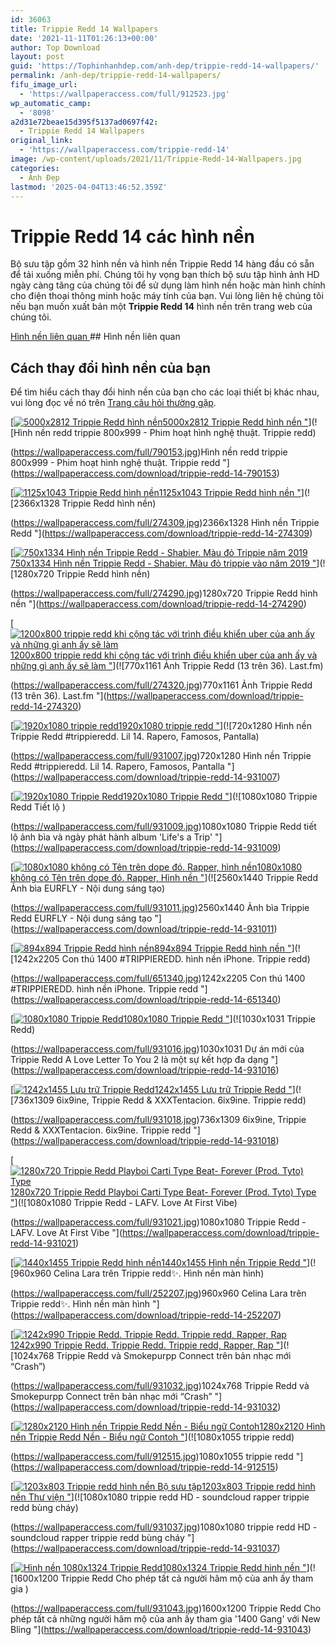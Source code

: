 ```yaml
---
id: 36063
title: Trippie Redd 14 Wallpapers
date: '2021-11-11T01:26:13+00:00'
author: Top Download
layout: post
guid: 'https://Tophinhanhdep.com/anh-dep/trippie-redd-14-wallpapers/'
permalink: /anh-dep/trippie-redd-14-wallpapers/
fifu_image_url:
  - 'https://wallpaperaccess.com/full/912523.jpg'
wp_automatic_camp:
  - '8098'
a2d31e72beae15d395f5137ad0697f42:
  - Trippie Redd 14 Wallpapers
original_link:
  - 'https://wallpaperaccess.com/trippie-redd-14'
image: /wp-content/uploads/2021/11/Trippie-Redd-14-Wallpapers.jpg
categories:
  - Ảnh Đẹp
lastmod: '2025-04-04T13:46:52.359Z'
---
```

# Trippie Redd 14 các hình nền

Bộ sưu tập gồm 32 hình nền và hình nền Trippie Redd 14 hàng đầu có sẵn để tải xuống miễn phí. Chúng tôi hy vọng bạn thích bộ sưu tập hình ảnh HD ngày càng tăng của chúng tôi để sử dụng làm hình nền hoặc màn hình chính cho điện thoại thông minh hoặc máy tính của bạn. Vui lòng liên hệ chúng tôi nếu bạn muốn xuất bản một **Trippie Redd 14** hình nền trên trang web của chúng tôi.

[Hình nền liên quan ](#related) ## Hình nền liên quan

## Cách thay đổi hình nền của bạn

Để tìm hiểu cách thay đổi hình nền của bạn cho các loại thiết bị khác nhau, vui lòng đọc về nó trên [Trang câu hỏi thường gặp](https://tophinhanhdep.com/faq/).

  
[[![5000x2812 Trippie Redd hình nền](https://wallpaperaccess.com/full/912523.jpg)5000x2812 Trippie Redd hình nền "](https://wallpaperaccess.com/download/trippie-redd-14-912523)](![Hình nền redd trippie 800x999 - Phim hoạt hình nghệ thuật.  Trippie redd)

(https://wallpaperaccess.com/full/790153.jpg)Hình nền redd trippie 800x999 - Phim hoạt hình nghệ thuật. Trippie redd "](https://wallpaperaccess.com/download/trippie-redd-14-790153)

[[![1125x1043 Trippie Redd hình nền](https://wallpaperaccess.com/full/274328.jpg)1125x1043 Trippie Redd hình nền "](https://wallpaperaccess.com/download/trippie-redd-14-274328)](![2366x1328 Trippie Redd hình nền)

(https://wallpaperaccess.com/full/274309.jpg)2366x1328 Hình nền Trippie Redd "](https://wallpaperaccess.com/download/trippie-redd-14-274309)

[[![750x1334 Hình nền Trippie Redd - Shabier.  Màu đỏ Trippie năm 2019](https://wallpaperaccess.com/full/915239.jpg)750x1334 Hình nền Trippie Redd - Shabier. Màu đỏ trippie vào năm 2019 "](https://wallpaperaccess.com/download/trippie-redd-14-915239)](![1280x720 Trippie Redd hình nền)

(https://wallpaperaccess.com/full/274290.jpg)1280x720 Trippie Redd hình nền "](https://wallpaperaccess.com/download/trippie-redd-14-274290)

[[![1200x800 trippie redd khi cộng tác với trình điều khiển uber của anh ấy và những gì anh ấy sẽ làm](https://wallpaperaccess.com/full/931004.jpg)1200x800 trippie redd khi cộng tác với trình điều khiển uber của anh ấy và những gì anh ấy sẽ làm "](https://wallpaperaccess.com/download/trippie-redd-14-931004)](![770x1161 Ảnh Trippie Redd (13 trên 36).  Last.fm)

(https://wallpaperaccess.com/full/274320.jpg)770x1161 Ảnh Trippie Redd (13 trên 36). Last.fm "](https://wallpaperaccess.com/download/trippie-redd-14-274320)

[[![1920x1080 trippie redd](https://wallpaperaccess.com/full/931006.jpg)1920x1080 trippie redd "](https://wallpaperaccess.com/download/trippie-redd-14-931006)](![720x1280 Hình nền Trippie Redd #trippieredd.  Lil 14. Rapero, Famosos, Pantalla)

(https://wallpaperaccess.com/full/931007.jpg)720x1280 Hình nền Trippie Redd #trippieredd. Lil 14. Rapero, Famosos, Pantalla "](https://wallpaperaccess.com/download/trippie-redd-14-931007)

[[![1920x1080 Trippie Redd](https://wallpaperaccess.com/full/931008.jpg)1920x1080 Trippie Redd "](https://wallpaperaccess.com/download/trippie-redd-14-931008)](![1080x1080 Trippie Redd Tiết lộ )

(https://wallpaperaccess.com/full/931009.jpg)1080x1080 Trippie Redd tiết lộ ảnh bìa và ngày phát hành album 'Life's a Trip' "](https://wallpaperaccess.com/download/trippie-redd-14-931009)

[[![1080x1080 không có Tên trên dope đó.  Rapper, hình nền](https://wallpaperaccess.com/full/274299.jpg)1080x1080 không có Tên trên dope đó. Rapper, Hình nền "](https://wallpaperaccess.com/download/trippie-redd-14-274299)](![2560x1440 Trippie Redd Ảnh bìa EURFLY - Nội dung sáng tạo)

(https://wallpaperaccess.com/full/931011.jpg)2560x1440 Ảnh bìa Trippie Redd EURFLY - Nội dung sáng tạo "](https://wallpaperaccess.com/download/trippie-redd-14-931011)

[[![894x894 Trippie Redd hình nền](https://wallpaperaccess.com/full/931012.jpg)894x894 Trippie Redd hình nền "](https://wallpaperaccess.com/download/trippie-redd-14-931012)](![1242x2205 Con thú 1400 #TRIPPIEREDD.  hình nền iPhone.  Trippie redd)

(https://wallpaperaccess.com/full/651340.jpg)1242x2205 Con thú 1400 #TRIPPIEREDD. hình nền iPhone. Trippie redd "](https://wallpaperaccess.com/download/trippie-redd-14-651340)

[[![1080x1080 Trippie Redd](https://wallpaperaccess.com/full/931015.jpg)1080x1080 Trippie Redd "](https://wallpaperaccess.com/download/trippie-redd-14-931015)](![1030x1031 Trippie Redd)

(https://wallpaperaccess.com/full/931016.jpg)1030x1031 Dự án mới của Trippie Redd A Love Letter To You 2 là một sự kết hợp đa dạng "](https://wallpaperaccess.com/download/trippie-redd-14-931016)

[[![1242x1455 Lưu trữ Trippie Redd](https://wallpaperaccess.com/full/912516.jpg)1242x1455 Lưu trữ Trippie Redd "](https://wallpaperaccess.com/download/trippie-redd-14-912516)](![736x1309 6ix9ine, Trippie Redd & XXXTentacion.  6ix9ine.  Trippie redd)

(https://wallpaperaccess.com/full/931018.jpg)736x1309 6ix9ine, Trippie Redd &amp; XXXTentacion. 6ix9ine. Trippie redd "](https://wallpaperaccess.com/download/trippie-redd-14-931018)

[[![1280x720 Trippie Redd Playboi Carti Type Beat- Forever (Prod. Tyto) Type](https://wallpaperaccess.com/full/915234.jpg)1280x720 Trippie Redd Playboi Carti Type Beat- Forever (Prod. Tyto) Type "](https://wallpaperaccess.com/download/trippie-redd-14-915234)](![1080x1080 Trippie Redd - LAFV.  Love At First Vibe)

(https://wallpaperaccess.com/full/931021.jpg)1080x1080 Trippie Redd - LAFV. Love At First Vibe "](https://wallpaperaccess.com/download/trippie-redd-14-931021)

[[![1440x1455 Trippie Redd hình nền](https://wallpaperaccess.com/full/928337.jpg)1440x1455 Hình nền Trippie Redd "](https://wallpaperaccess.com/download/trippie-redd-14-928337)](![960x960 Celina Lara trên Trippie redd✨.  Hình nền màn hình)

(https://wallpaperaccess.com/full/252207.jpg)960x960 Celina Lara trên Trippie redd✨. Hình nền màn hình "](https://wallpaperaccess.com/download/trippie-redd-14-252207)

[[![1242x990 Trippie Redd.  Trippie Redd.  Trippie redd, Rapper, Rap](https://wallpaperaccess.com/full/915243.jpg)1242x990 Trippie Redd. Trippie Redd. Trippie redd, Rapper, Rap "](https://wallpaperaccess.com/download/trippie-redd-14-915243)](![1024x768 Trippie Redd và Smokepurpp Connect trên bản nhạc mới “Crash”)

(https://wallpaperaccess.com/full/931032.jpg)1024x768 Trippie Redd và Smokepurpp Connect trên bản nhạc mới “Crash” "](https://wallpaperaccess.com/download/trippie-redd-14-931032)

[[![1280x2120 Hình nền Trippie Redd Nền - Biểu ngữ Contoh](https://wallpaperaccess.com/full/931033.png)1280x2120 Hình nền Trippie Redd Nền - Biểu ngữ Contoh "](https://wallpaperaccess.com/download/trippie-redd-14-931033)](![1080x1055 trippie redd)

(https://wallpaperaccess.com/full/912515.jpg)1080x1055 trippie redd "](https://wallpaperaccess.com/download/trippie-redd-14-912515)

[[![1203x803 Trippie redd hình nền Bộ sưu tập](https://wallpaperaccess.com/full/931035.jpg)1203x803 Trippie redd hình nền Thư viện "](https://wallpaperaccess.com/download/trippie-redd-14-931035)](![1080x1080 trippie redd HD - soundcloud rapper trippie redd bùng cháy)

(https://wallpaperaccess.com/full/931037.jpg)1080x1080 trippie redd HD - soundcloud rapper trippie redd bùng cháy "](https://wallpaperaccess.com/download/trippie-redd-14-931037)

[[![Hình nền 1080x1324 Trippie Redd](https://wallpaperaccess.com/full/274305.jpg)1080x1324 Trippie Redd hình nền "](https://wallpaperaccess.com/download/trippie-redd-14-274305)](![1600x1200 Trippie Redd Cho phép tất cả người hâm mộ của anh ấy tham gia )

(https://wallpaperaccess.com/full/931043.jpg)1600x1200 Trippie Redd Cho phép tất cả những người hâm mộ của anh ấy tham gia '1400 Gang' với New Bling "](https://wallpaperaccess.com/download/trippie-redd-14-931043)
